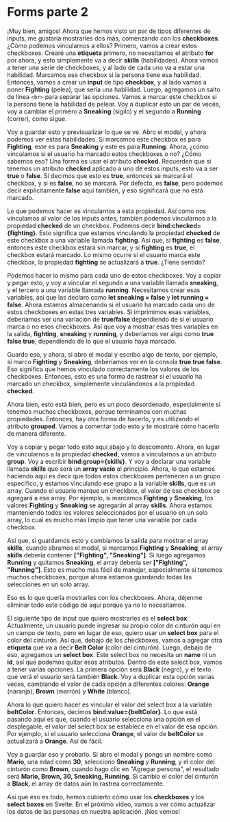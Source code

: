 # Forms parte 2

¡Muy bien, amigos! Ahora que hemos visto un par de tipos diferentes de inputs, me gustaría mostrarles dos más, comenzando con los **checkboxes**. ¿Cómo podemos vincularnos a ellos? Primero, vamos a crear estos checkboxes. Crearé una **etiqueta** primero, no necesitamos el atributo **for** por ahora, y esto simplemente va a decir **skills** (habilidades). Ahora vamos a tener una serie de checkboxes, y al lado de cada uno va a estar una habilidad. Marcamos ese checkbox si la persona tiene esa habilidad. Entonces, vamos a crear un **input** de tipo **checkbox**, y al lado vamos a poner **Fighting** (pelea), que sería una habilidad. Luego, agregamos un salto de línea `<br>` para separar las opciones. Vamos a marcar este checkbox si la persona tiene la habilidad de pelear. Voy a duplicar esto un par de veces, voy a cambiar el primero a **Sneaking** (sigilo) y el segundo a **Running** (correr), como sigue.

Voy a guardar esto y previsualizar lo que se ve. Abro el modal, y ahora podemos ver estas habilidades. Si marcamos este checkbox es para **Fighting**, este es para **Sneaking** y este es para **Running**. Ahora, ¿cómo vinculamos si el usuario ha marcado estos checkboxes o no? ¿Cómo sabemos eso? Una forma es usar el atributo **checked**. Recuerden que si tenemos un atributo **checked** aplicado a uno de estos inputs, esto va a ser **true** o **false**. Si decimos que esto es **true**, entonces se marcará el checkbox, y si es **false**, no se marcará. Por defecto, es **false**, pero podemos decir explícitamente **false** aquí también, y eso significará que no está marcado. 

Lo que podemos hacer es vincularnos a esta propiedad. Así como nos vinculamos al valor de los inputs antes, también podemos vincularnos a la propiedad **checked** de un checkbox. Podemos decir **bind:checked={fighting}**. Esto significa que estamos vinculando la propiedad **checked** de este checkbox a una variable llamada **fighting**. Así que, si **fighting** es **false**, entonces este checkbox estará sin marcar, y si **fighting** es **true**, el checkbox estará marcado. Lo mismo ocurre si el usuario marca este checkbox, la propiedad **fighting** se actualizará a **true**. ¿Tiene sentido? 

Podemos hacer lo mismo para cada uno de estos checkboxes. Voy a copiar y pegar esto, y voy a vincular el segundo a una variable llamada **sneaking**, y el tercero a una variable llamada **running**. Necesitamos crear esas variables, así que las declaro como **let sneaking = false** y **let running = false**. Ahora estamos almacenando si el usuario ha marcado cada uno de estos checkboxes en estas tres variables. Si imprimimos esas variables, deberíamos ver una variación de **true/false** dependiendo de si el usuario marca o no esos checkboxes. Así que voy a mostrar esas tres variables en la salida, **fighting**, **sneaking** y **running**, y deberíamos ver algo como **true false true**, dependiendo de lo que el usuario haya marcado.

Guardo eso, y ahora, si abro el modal y escribo algo de texto, por ejemplo, si marco **Fighting** y **Sneaking**, deberíamos ver en la consola **true true false**. Eso significa que hemos vinculado correctamente los valores de los checkboxes. Entonces, esto es una forma de rastrear si el usuario ha marcado un checkbox, simplemente vinculándonos a la propiedad **checked**.

Ahora bien, esto está bien, pero es un poco desordenado, especialmente si tenemos muchos checkboxes, porque terminamos con muchas propiedades. Entonces, hay otra forma de hacerlo, y es utilizando el atributo **grouped**. Vamos a comentar todo esto y te mostraré cómo hacerlo de manera diferente.

Voy a copiar y pegar todo esto aquí abajo y lo descomento. Ahora, en lugar de vincularnos a la propiedad **checked**, vamos a vincularnos a un atributo **group**. Voy a escribir **bind:group={skills}**. Y voy a declarar una variable llamada **skills** que será un **array vacío** al principio. Ahora, lo que estamos haciendo aquí es decir que todos estos checkboxes pertenecen a un grupo específico, y estamos vinculando ese grupo a la variable **skills**, que es un array. Cuando el usuario marque un checkbox, el valor de ese checkbox se agregará a ese array. Por ejemplo, si marcamos **Fighting** y **Sneaking**, los valores **Fighting** y **Sneaking** se agregarán al array **skills**. Ahora estamos manteniendo todos los valores seleccionados por el usuario en un solo array, lo cual es mucho más limpio que tener una variable por cada checkbox.

Así que, si guardamos esto y cambiamos la salida para mostrar el array **skills**, cuando abramos el modal, si marcamos **Fighting** y **Sneaking**, el array **skills** debería contener **["Fighting", "Sneaking"]**. Si luego agregamos **Running** y quitamos **Sneaking**, el array debería ser **["Fighting", "Running"]**. Esto es mucho más fácil de manejar, especialmente si tenemos muchos checkboxes, porque ahora estamos guardando todas las selecciones en un solo array.

Eso es lo que quería mostrarles con los checkboxes. Ahora, déjenme eliminar todo este código de aquí porque ya no lo necesitamos.

El siguiente tipo de input que quiero mostrarles es el **select box**. Actualmente, un usuario puede ingresar su propio color de cinturón aquí en un campo de texto, pero en lugar de eso, quiero usar un **select box** para el color del cinturón. Así que, debajo de los checkboxes, vamos a agregar otra **etiqueta** que va a decir **Belt Color** (color del cinturón). Luego, debajo de eso, agregamos un **select box**. Este select box no necesita un **name** ni un **id**, así que podemos quitar esos atributos. Dentro de este select box, vamos a tener varias opciones. La primera opción será **Black** (negro), y el texto que verá el usuario será también **Black**. Voy a duplicar esta opción varias veces, cambiando el valor de cada opción a diferentes colores: **Orange** (naranja), **Brown** (marrón) y **White** (blanco).

Ahora lo que quiero hacer es vincular el valor del select box a la variable **beltColor**. Entonces, decimos **bind:value={beltColor}**. Lo que está pasando aquí es que, cuando el usuario selecciona una opción en el desplegable, el valor del select box se establece en el valor de esa opción. Por ejemplo, si el usuario selecciona **Orange**, el valor de **beltColor** se actualizará a **Orange**. Así de fácil. 

Voy a guardar eso y probarlo. Si abro el modal y pongo un nombre como **Mario**, una edad como **30**, selecciono **Sneaking** y **Running**, y el color del cinturón como **Brown**, cuando hago clic en "Agregar persona", el resultado será **Mario, Brown, 30, Sneaking, Running**. Si cambio el color del cinturón a **Black**, el array de datos aún lo rastrea correctamente.

Así que eso es todo, hemos cubierto cómo usar los **checkboxes** y los **select boxes** en Svelte. En el próximo video, vamos a ver cómo actualizar los datos de las personas en nuestra aplicación. ¡Nos vemos!